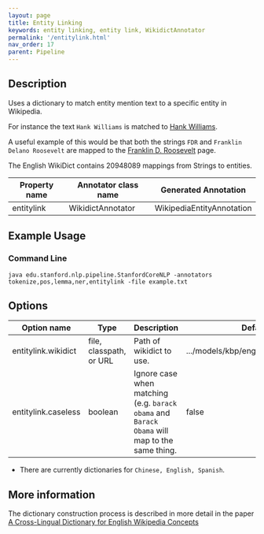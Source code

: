 ```yaml
---
layout: page
title: Entity Linking
keywords: entity linking, entity link, WikidictAnnotator
permalink: '/entitylink.html'
nav_order: 17
parent: Pipeline
---
```


## Description

Uses a dictionary to match entity mention text to a specific entity in Wikipedia.

For instance the text `Hank Williams` is matched to [Hank Williams](https://en.wikipedia.org/wiki/Hank_Williams).

A useful example of this would be that both the strings `FDR` and `Franklin Delano Roosevelt` are mapped to
the [Franklin D. Roosevelt](https://en.wikipedia.org/wiki/Franklin_D._Roosevelt) page.

The English WikiDict contains 20948089 mappings from Strings to entities.

| Property name | Annotator class name | Generated Annotation |
| --- | --- | --- |
| entitylink | WikidictAnnotator | WikipediaEntityAnnotation |

## Example Usage

### Command Line

```
java edu.stanford.nlp.pipeline.StanfordCoreNLP -annotators tokenize,pos,lemma,ner,entitylink -file example.txt
```

## Options

| Option name | Type | Description | Default |
| --- | --- | ----- | --- |
| entitylink.wikidict | file, classpath, or URL | Path of wikidict to use. | .../models/kbp/english/wikidict.tab.gz |
| entitylink.caseless | boolean | Ignore case when matching (e.g. `barack obama` and `Barack Obama` will map to the same thing. | false |

* There are currently dictionaries for `Chinese, English, Spanish`.

## More information 

The dictionary construction process is described in more detail in the paper [A Cross-Lingual Dictionary for English Wikipedia Concepts](https://nlp.stanford.edu/pubs/crosswikis.pdf)
